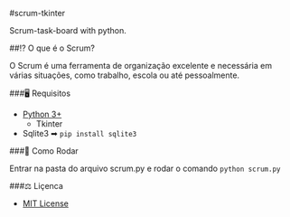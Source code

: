 #scrum-tkinter


Scrum-task-board with python.


##⁉ O que é o Scrum?

O Scrum é uma ferramenta de organização excelente e necessária em várias situações, como trabalho, escola ou até pessoalmente.


###🖥 Requisitos

- [Python 3+](http://www.python.org/)
    - Tkinter
- Sqlite3 ➡ ``pip install sqlite3``


###🎡 Como Rodar

Entrar na pasta do arquivo scrum.py e rodar o comando `python scrum.py`


###⚖ Liçenca

- [MIT License](https://github.com/luisassmann/scrum-tkinter/blob/master/LICENSE?raw=True)
